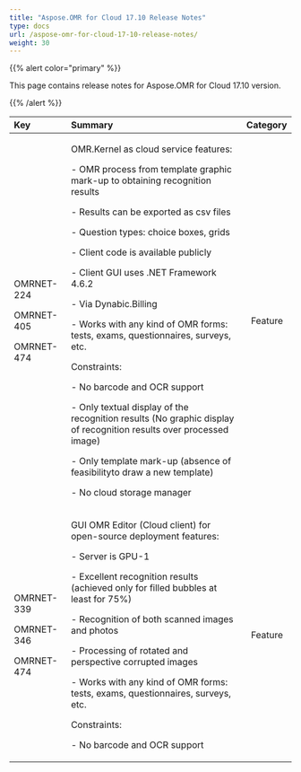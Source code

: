 ```yaml
---
title: "Aspose.OMR for Cloud 17.10 Release Notes"
type: docs
url: /aspose-omr-for-cloud-17-10-release-notes/
weight: 30
---
```


{{% alert color="primary" %}} 

This page contains release notes for Aspose.OMR for Cloud 17.10 version.

{{% /alert %}} 

|**Key**|**Summary**|**Category**|
| :- | :- | :- |
|<p>OMRNET-224</p><p>OMRNET-405</p><p>OMRNET-474</p>|<p>OMR.Kernel as cloud service features:</p><p>- OMR process from template graphic mark-up to obtaining recognition results</p><p>- Results can be exported as csv files</p><p>- Question types: choice boxes, grids</p><p>- Client code is available publicly</p><p>- Client GUI uses .NET Framework 4.6.2</p><p>- Via Dynabic.Billing</p><p>- Works with any kind of OMR forms: tests, exams, questionnaires, surveys, etc.</p><p>Constraints:</p><p>- No barcode and OCR support</p><p>- Only textual display of the recognition results (No graphic display of recognition results over processed image)</p><p>- Only template mark-up (absence of feasibilityto draw a new template)</p><p>- No cloud storage manager</p>|` `Feature|
|<p>OMRNET-339</p><p>OMRNET-346</p><p>OMRNET-474</p>|<p>GUI OMR Editor (Cloud client) for open-source deployment features:</p><p>- Server is GPU-1</p><p>- Excellent recognition results (achieved only for filled bubbles at least for 75%)</p><p>- Recognition of both scanned images and photos</p><p>- Processing of rotated and perspective corrupted images</p><p>- Works with any kind of OMR forms: tests, exams, questionnaires, surveys, etc.</p><p>Constraints:</p><p>- No barcode and OCR support</p>|` `Feature|

